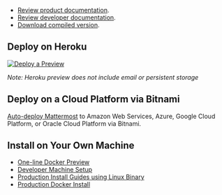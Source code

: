-   [Review product documentation](http://docs.mattermost.com/).
-   [Review developer documentation](http://developers.mattermost.com/).
-   [Download compiled version](https://mattermost.com/download).

## Deploy on Heroku

[![Deploy a Preview](https://www.herokucdn.com/deploy/button.svg)](https://heroku.com/deploy?template=https://github.com/mattermost/mattermost-heroku)

_Note: Heroku preview does not include email or persistent storage_

## Deploy on a Cloud Platform via Bitnami

[Auto-deploy Mattermost](https://mattermost.com/download/#bitnami) to Amazon Web Services, Azure, Google Cloud Platform, or Oracle Cloud Platform via Bitnami.

## Install on Your Own Machine

-   [One-line Docker Preview](http://docs.mattermost.com/install/docker-local-machine.html#one-line-docker-install)
-   [Developer Machine Setup](https://docs.mattermost.com/developer/dev-setup.html)
-   [Production Install Guides using Linux Binary](https://mattermost.com/download/)
-   [Production Docker Install](https://docs.mattermost.com/install/prod-docker.html)
